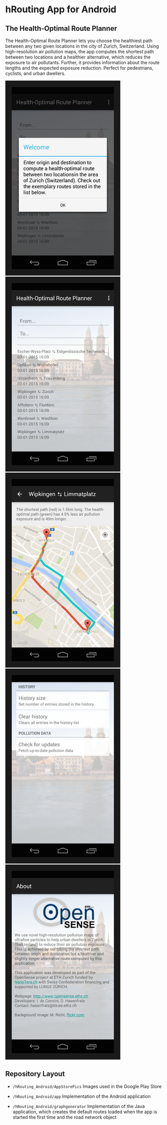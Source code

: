 hRouting App for Android
============
The Health-Optimal Route Planner
------------

The Health-Optimal Route Planner lets you choose the healthiest path between any two given locations in the city of Zurich, Switzerland.
Using high-resolution air pollution maps, the app computes the shortest path between two locations and a healthier alternative, which reduces the exposure to air pollutants.
Further, it provides information about the route lengths and the expected exposure reduction.
Perfect for pedestrians, cyclists, and urban dwellers.

<img src="/AppStorePics/welcome.png" alt="Welcome box" width="320" height="568" border="20" />
<img src="/AppStorePics/myroute.png" alt="Route input" width="320" height="568" border="20" />
<img src="/AppStorePics/map.png" alt="Routes" width="320" height="568" border="20" />
<img src="/AppStorePics/settings.png" alt="Routes info" width="320" height="568" border="20" />
<img src="/AppStorePics/about.png" alt="History" width="320" height="568" border="20" />

Repository Layout
------------
* `/hRouting_Android/AppStorePics` Images used in the Google Play Store

* `/hRouting_Android/app` Implementation of the Android application

* `/hRouting_Android/graphgenerator` Implementation of the Java application, which creates the default routes loaded when the app is started the first time and the road network object
